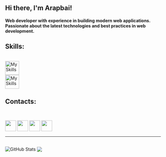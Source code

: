 ## Hi there, I'm Arapbai!
#### Web developer with experience in building modern web applications. Passionate about the latest technologies and best practices in web development.

## Skills:
<br/>

<a href="https://learn.javascript.ru/">
    <img height="45px" src="https://skillicons.dev/icons?i=html,css,sass,tailwind,mui,bootstrap,figma" alt="My Skills">
    <br/>
    <img height="45px" src="https://skillicons.dev/icons?i=js,ts,react,redux,nextjs,firebase,nodejs" alt="My Skills" >
</a> 
<br/>

## Contacts:
<br/>

[<img src="https://cdn4.iconfinder.com/data/icons/logos-and-brands/512/335_Telegram_logo-512.png" width="35px" height="35px">](https://t.me/ofcoursearapbai)
[<img src="https://freelogopng.com/images/all_img/1690643591twitter-x-logo-png.png" width="35px" height="35px">](https://x.com/tlap_APB)
[<img src="https://cdn2.iconfinder.com/data/icons/social-media-applications/64/social_media_applications_3-instagram-256.png" width="35px" height="35px">](https://www.instagram.com/ofcoursearapbai/)
[<img src="https://cdn1.iconfinder.com/data/icons/logotypes/32/square-linkedin-256.png" width="35px" height="35px">](https://www.linkedin.com/in/arapbai-toktaliev-2a0366291/)

<hr/>
<br/>
<div>
    <img align="center" alt="GitHub Stats" src="https://github-readme-stats.vercel.app/api?username=Arapbai06&show_icons=true&hide_border=true" />
    <a href="https://github.com/anuraghazra/github-readme-stats">
        <img align="center" src="https://github-readme-stats.vercel.app/api/top-langs/?username=Arapbai06&layout=compact" />
    </a>
</div>
<br/>





